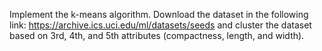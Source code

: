 Implement the k-means algorithm. Download the dataset in the following link:
https://archive.ics.uci.edu/ml/datasets/seeds
and cluster the dataset based on 3rd, 4th, and 5th attributes (compactness, length, and width).